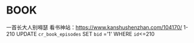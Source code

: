 # BOOK
一首长大人别嘚瑟  看书神站：https://www.kanshushenzhan.com/104170/
1-210
UPDATE `cr_book_episodes` SET `bid` ='1' WHERE `id`<=210
